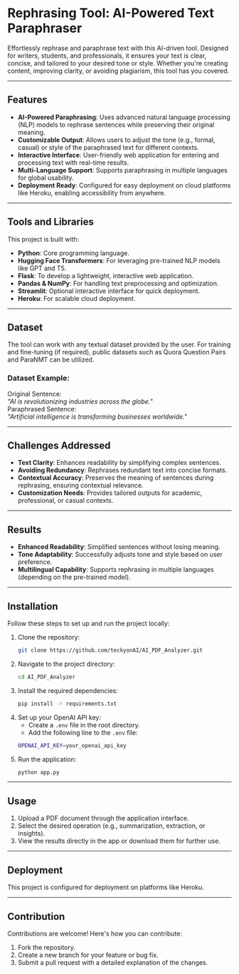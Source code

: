 # Rephrasing Tool: AI-Powered Text Paraphraser

Effortlessly rephrase and paraphrase text with this AI-driven tool. Designed for writers, students, and professionals, it ensures your text is clear, concise, and tailored to your desired tone or style. Whether you're creating content, improving clarity, or avoiding plagiarism, this tool has you covered.

---

## Features

- **AI-Powered Paraphrasing**: Uses advanced natural language processing (NLP) models to rephrase sentences while preserving their original meaning.
- **Customizable Output**: Allows users to adjust the tone (e.g., formal, casual) or style of the paraphrased text for different contexts.
- **Interactive Interface**: User-friendly web application for entering and processing text with real-time results.
- **Multi-Language Support**: Supports paraphrasing in multiple languages for global usability.
- **Deployment Ready**: Configured for easy deployment on cloud platforms like Heroku, enabling accessibility from anywhere.

---

## Tools and Libraries

This project is built with:
- **Python**: Core programming language.
- **Hugging Face Transformers**: For leveraging pre-trained NLP models like GPT and T5.
- **Flask**: To develop a lightweight, interactive web application.
- **Pandas & NumPy**: For handling text preprocessing and optimization.
- **Streamlit**: Optional interactive interface for quick deployment.
- **Heroku**: For scalable cloud deployment.

---

## Dataset

The tool can work with any textual dataset provided by the user. For training and fine-tuning (if required), public datasets such as Quora Question Pairs and ParaNMT can be utilized.

### Dataset Example:
Original Sentence:  
*"AI is revolutionizing industries across the globe."*  
Paraphrased Sentence:  
*"Artificial intelligence is transforming businesses worldwide."*

---

## Challenges Addressed

- **Text Clarity**: Enhances readability by simplifying complex sentences.
- **Avoiding Redundancy**: Rephrases redundant text into concise formats.
- **Contextual Accuracy**: Preserves the meaning of sentences during rephrasing, ensuring contextual relevance.
- **Customization Needs**: Provides tailored outputs for academic, professional, or casual contexts.

---

## Results

- **Enhanced Readability**: Simplified sentences without losing meaning.
- **Tone Adaptability**: Successfully adjusts tone and style based on user preference.
- **Multilingual Capability**: Supports rephrasing in multiple languages (depending on the pre-trained model).

---

## Installation

Follow these steps to set up and run the project locally:

1. Clone the repository:
   ```bash
   git clone https://github.com/teckyonAI/AI_PDF_Analyzer.git

   
2. Navigate to the project directory:
   ```bash
   cd AI_PDF_Analyzer

3. Install the required dependencies:
    ```bash
    pip install -r requirements.txt

4. Set up your OpenAI API key:
   - Create a `.env` file in the root directory.
   - Add the following line to the `.env` file:
    ```bash
    OPENAI_API_KEY=your_openai_api_key

6. Run the application:
    ```bash
    python app.py

---

## Usage

1. Upload a PDF document through the application interface.
2. Select the desired operation (e.g., summarization, extraction, or insights).
3. View the results directly in the app or download them for further use.

---

## Deployment

This project is configured for deployment on platforms like Heroku. 

---

## Contribution

Contributions are welcome! Here's how you can contribute:
1. Fork the repository.
2. Create a new branch for your feature or bug fix.
3. Submit a pull request with a detailed explanation of the changes.

